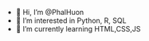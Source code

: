 - 👋 Hi, I’m @PhalHuon
- 👀 I’m interested in Python, R, SQL
- 🌱 I’m currently learning HTML,CSS,JS
<!---
PhalHuon/PhalHuon is a ✨ special ✨ repository because its `README.md` (this file) appears on your GitHub profile.
You can click the Preview link to take a look at your changes.
--->
